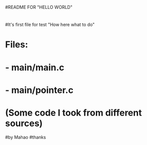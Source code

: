 #README FOR "HELLO WORLD"
#
#It's first file for test "How here what to do"
# Files:
#    - main/main.c
#    - main/pointer.c
#
# (Some code I took from different sources)
#by Mahao 
#thanks
